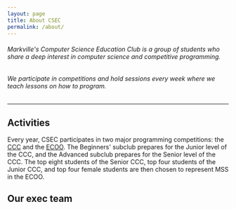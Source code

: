 ```yaml
---
layout: page
title: About CSEC
permalink: /about/
---
```


###### Markville's *Computer Science Education Club* is a group of students who share a deep interest in computer science and competitive programming.
###### We participate in competitions and hold sessions every week where we teach lessons on how to program.

***

## Activities

Every year, CSEC participates in two major programming competitions:
the [CCC](http://cemc.uwaterloo.ca/contests/computing.html) and
the [ECOO](http://ecoocs.org/).
The Beginners' subclub prepares for the Junior level of the CCC, and the Advanced subclub prepares for the Senior level of the CCC.
The top eight students of the Senior CCC, top four students of the Junior CCC, and top four female students are then chosen to represent MSS in the ECOO.

## Our exec team

<!-- No. -->

<style>
.content h6 {
    margin-bottom: .3em;
}
.content p {
    font-size: 1.1em;
}
</style>
